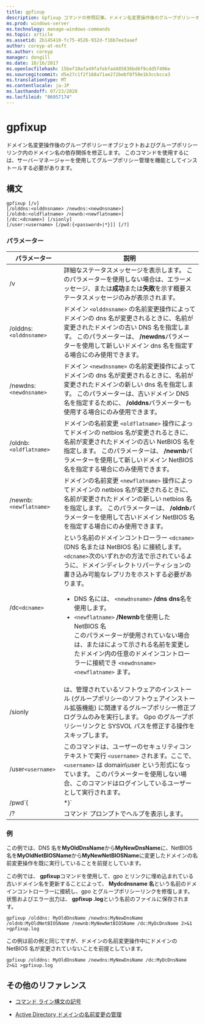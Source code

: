 ```yaml
---
title: gpfixup
description: Gpfixup コマンドの参照記事。ドメイン名変更操作後のグループポリシーオブジェクトおよびグループポリシーリンク内のドメイン名の依存関係を修正します。
ms.prod: windows-server
ms.technology: manage-windows-commands
ms.topic: article
ms.assetid: 2b145410-fc75-4526-932d-f16b7ee3aaef
author: coreyp-at-msft
ms.author: coreyp
manager: dongill
ms.date: 10/16/2017
ms.openlocfilehash: 15bef10afa49fafebfad485836bd6f9cdd5f496e
ms.sourcegitcommit: d5e27c1f2f168a71ae272bebf8f50e1b3ccbcca3
ms.translationtype: MT
ms.contentlocale: ja-JP
ms.lasthandoff: 07/23/2020
ms.locfileid: "86957174"
---
```

# <a name="gpfixup"></a>gpfixup

ドメイン名変更操作後のグループポリシーオブジェクトおよびグループポリシーリンク内のドメイン名の依存関係を修正します。 このコマンドを使用するには、サーバーマネージャーを使用してグループポリシー管理を機能としてインストールする必要があります。

## <a name="syntax"></a>構文

```
gpfixup [/v]
[/olddns:<olddnsname> /newdns:<newdnsname>]
[/oldnb:<oldflatname> /newnb:<newflatname>]
[/dc:<dcname>] [/sionly]
[/user:<username> [/pwd:{<password>|*}]] [/?]
```

### <a name="parameters"></a>パラメーター

| パラメーター | 説明 |
| --------- |------------ |
| /v | 詳細なステータスメッセージを表示します。 このパラメーターを使用しない場合は、エラーメッセージ、または**成功**または**失敗**を示す概要ステータスメッセージのみが表示されます。 |
| /olddns:`<olddnsname>` | ドメイン `<olddnsname>` の名前変更操作によってドメインの dns 名が変更されるときに、名前が変更されたドメインの古い DNS 名を指定します。 このパラメーターは、 **/newdns**パラメーターを使用して新しいドメイン dns 名を指定する場合にのみ使用できます。 |
| /newdns:`<newdnsname>` | ドメイン `<newdnsname>` の名前変更操作によってドメインの dns 名が変更されるときに、名前が変更されたドメインの新しい dns 名を指定します。 このパラメーターは、古いドメイン DNS 名を指定するために、 **/olddns**パラメーターも使用する場合にのみ使用できます。 |
| /oldnb:`<oldflatname>` | ドメインの名前変更 `<oldflatname>` 操作によってドメインの netbios 名が変更されるときに、名前が変更されたドメインの古い NetBIOS 名を指定します。 このパラメーターは、 **/newnb**パラメーターを使用して新しいドメイン NetBIOS 名を指定する場合にのみ使用できます。 |
| /newnb:`<newflatname>` | ドメインの名前変更 `<newflatname>` 操作によってドメインの netbios 名が変更されるときに、名前が変更されたドメインの新しい netbios 名を指定します。 このパラメーターは、 **/oldnb**パラメーターを使用して古いドメイン NetBIOS 名を指定する場合にのみ使用できます。 |
| /dc`<dcname>` | という名前のドメインコントローラー `<dcname>` (DNS 名または NetBIOS 名) に接続します。 `<dcname>`次のいずれかの方法で示されているように、ドメインディレクトリパーティションの書き込み可能なレプリカをホストする必要があります。<ul><li>DNS 名には、 `<newdnsname>` **/dns dns**名を使用します。</li><li>`<newflatname>` **/Newnb**を使用した NetBIOS 名</br>このパラメーターが使用されていない場合は、またはによって示される名前を変更したドメイン内の任意のドメインコントローラーに接続でき `<newdnsname>` `<newflatname>` ます。</li></ul> |
| /sionly | は、管理されているソフトウェアのインストール (グループポリシーのソフトウェアインストール拡張機能) に関連するグループポリシー修正プログラムのみを実行します。 Gpo のグループポリシーリンクと SYSVOL パスを修正する操作をスキップします。 |
| /user`<username>` |このコマンドは、ユーザーのセキュリティコンテキストで実行 `<username>` されます。ここで、 `<username>` は domain\user という形式になっています。 このパラメーターを使用しない場合、このコマンドはログインしているユーザーとして実行されます。 |
| /pwd`{<password> | *}` | ユーザーのパスワードを指定します。 |
| /? | コマンド プロンプトでヘルプを表示します。 |

### <a name="examples"></a>例

この例では、DNS 名を**MyOldDnsName**から**MyNewDnsName**に、NetBIOS 名を**MyOldNetBIOSName**から**MyNewNetBIOSName**に変更したドメインの名前変更操作を既に実行していることを前提としています。

この例では、 **gpfixup**コマンドを使用して、gpo とリンクに埋め込まれている古いドメイン名を更新することによって、 **Mydcdnsname 名**という名前のドメインコントローラーに接続し、gpo とグループポリシーリンクを修復します。 状態およびエラー出力は、 **gpfixup .log**という名前のファイルに保存されます。

```
gpfixup /olddns: MyOldDnsName /newdns:MyNewDnsName /oldnb:MyOldNetBIOSName /newnb:MyNewNetBIOSName /dc:MyDcDnsName 2>&1 >gpfixup.log
```

この例は前の例と同じですが、ドメインの名前変更操作中にドメインの NetBIOS 名が変更されていないことを前提としています。

```
gpfixup /olddns: MyOldDnsName /newdns:MyNewDnsName /dc:MyDcDnsName 2>&1 >gpfixup.log
```

## <a name="additional-references"></a>その他のリファレンス

- [コマンド ライン構文の記号](command-line-syntax-key.md)

- [Active Directory ドメインの名前変更の管理](/previous-versions/windows/it-pro/windows-server-2008-r2-and-2008/cc794869(v=ws.10))
